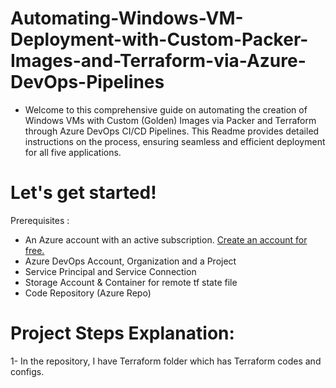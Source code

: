 # Automating-Windows-VM-Deployment-with-Custom-Packer-Images-and-Terraform-via-Azure-DevOps-Pipelines

- Welcome to this comprehensive guide on automating the creation of Windows VMs with Custom (Golden) Images via Packer and Terraform through Azure DevOps CI/CD Pipelines. This Readme provides detailed instructions on the process, ensuring seamless and efficient deployment for all five applications.

# Let's get started!

Prerequisites :
- An Azure account with an active subscription. <a href="https://azure.microsoft.com/en-us/free/?WT.mc_id=A261C142F" target="_blank">Create an account for free.</a> 
- Azure DevOps Account, Organization and a Project
- Service Principal and Service Connection
- Storage Account & Container for remote tf state file
- Code Repository (Azure Repo)
#

# Project Steps Explanation:

1- In the repository, I have Terraform folder which has Terraform codes and configs.
  

